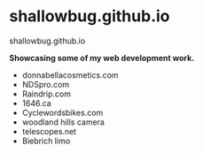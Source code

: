 # shallowbug.github.io
shallowbug.github.io

**Showcasing some of my web development work.**

- donnabellacosmetics.com
- NDSpro.com
- Raindrip.com
- 1646.ca
- Cyclewordsbikes.com
- woodland hills camera
- telescopes.net
- Biebrich limo